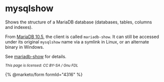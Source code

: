 # mysqlshow

Shows the structure of a MariaDB database (databases, tables, columns and indexes).

From [MariaDB 10.5](https://app.gitbook.com/s/aEnK0ZXmUbJzqQrTjFyb/mariadb-community-server-release-notes/old-releases/mariadb-10-5-series/what-is-mariadb-105), the client is called `mariadb-show`. It can still be accessed under its original `mysqlshow` name via a symlink in Linux, or an alternate binary in Windows.

See [mariadb-show](../administrative-tools/mariadb-show.md) for details.

<sub>_This page is licensed: CC BY-SA / Gnu FDL_</sub>

{% @marketo/form formId="4316" %}
